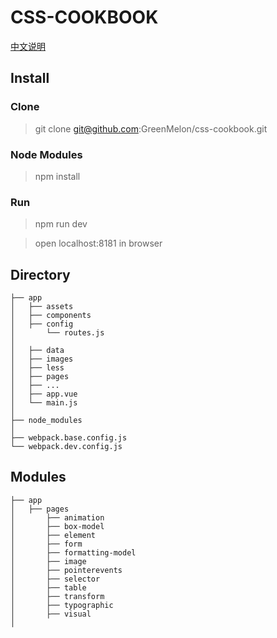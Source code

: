 # CSS-COOKBOOK

[中文说明](./README-ZH.md)

## Install

### Clone
> git clone git@github.com:GreenMelon/css-cookbook.git

### Node Modules
> npm install

### Run
> npm run dev

> open localhost:8181 in browser

## Directory

```
├── app
│   ├── assets
│   ├── components
│   ├── config
│       └── routes.js
│
│   ├── data
│   ├── images
│   ├── less
│   ├── pages
│   ├── ...
│   ├── app.vue
│   └── main.js
│
├── node_modules
│
├── webpack.base.config.js
└── webpack.dev.config.js
```

## Modules

```
├── app
│   ├── pages
│       ├── animation
│       ├── box-model
│       ├── element
│       ├── form
│       ├── formatting-model
│       ├── image
│       ├── pointerevents
│       ├── selector
│       ├── table
│       ├── transform
│       ├── typographic
│       ├── visual
│
```
